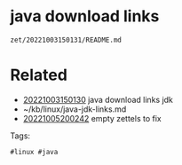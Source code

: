 # java download links

` zet/20221003150131/README.md `

# Related

- [20221003150130](/zet/20221003150130/README.md) java download links jdk
- ~/kb/linux/java-jdk-links.md
- [20221005200242](/zet/20221005200242/README.md) empty zettels to fix

Tags:

    #linux #java 
